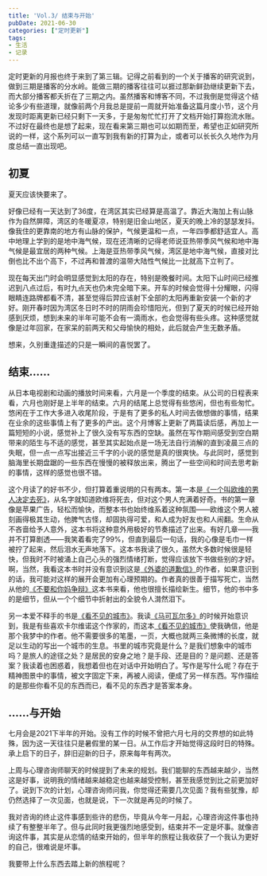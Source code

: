 ```yaml
---
title: 'Vol.3/ 结束与开始'
pubDate: 2021-06-30
categories: ["定时更新"]
tags:
- 生活
- 记录
---
```


定时更新的月报也终于来到了第三辑。记得之前看到的一个关于播客的研究说到，做到三期是播客的分水岭。能做三期的播客往往可以捱过那新鲜劲继续更新下去，而大部分播客都夭折在了三期之内。虽然播客和博客不同，不过我倒是觉得这个结论多少有些道理，就像前两个月我总是提前一周就开始准备这篇月度小节，这个月发现时距离更新已经只剩下一天多，于是匆匆忙忙打开了文档开始打算抱流水账。不过好在最终也是想了起来，现在看来第三期也可以如期而至，希望也正如研究所说的一样，这个系列可以一直写到我有新的打算为止，或者可以长长久久地作为月度总结一直出现吧。

## 初夏

夏天应该快要来了。

好像已经有一天达到了36度，在湾区其实已经算是高温了。靠近大海加上有山脉作为自然屏障，湾区的冬暖夏凉，特别是旧金山地区，夏天的晚上冷的瑟瑟发抖。像我住的更靠南的地方有山脉的保护，气候更温和一点，一年四季都舒适宜人。高中地理上学到的是地中海气候，现在还清晰的记得老师说亚热带季风气候和地中海气候是最宜居的两种气候。上海是亚热带季风气候，湾区是地中海气候，直接对比倒也比不出个高下，不过再和普渡的温带大陆性气候比一比就高下立判了。

现在每天出门时会明显感觉到太阳的存在，特别是晚餐时间。太阳下山时间已经推迟到八点过后，有时九点天也仍未完全暗下来。开车的时候会觉得十分耀眼，闪得眼睛连路牌都看不清，甚至觉得后羿应该射下全部的太阳再重新安装一个新的才好。刚开春时因为湾区冬日时不时的阴雨会珍惜阳光，但到了夏天的时候已经开始感到厌烦，想到未来的半年可能不会有一滴雨水，也会觉得有些头疼。这种感觉就像是过年回家，在家呆的前两天和父母愉快的相处，此后就会产生无数矛盾。

想来，久别重逢描述的只是一瞬间的喜悦罢了。

## 结束……

从日本电视剧和动画的播放时间来看，六月是一个季度的结束。从公司的日程表来看，六月也刚好是上半年的结束。六月的结尾上总觉得有些悠闲，但也有些匆忙。悠闲在于工作大多进入收尾阶段，于是有了更多的私人时间去做想做的事情，结果在业余的这些事情上有了更多的产出。这个月博客上更新了两篇读后感，再加上一篇短短的小说，感觉补上了很久没有写东西的空缺。虽然在写作期间感受到空白期带来的陌生与不适的感觉，甚至其实起始点是一场无法自行消解的直到凌晨三点的失眠，但一点一点写出接近三千字的小说的感觉是真的很爽快。与此同时，感觉到脑海里长期盘踞的一些东西在慢慢的被释放出来，腾出了一些空间和时间去思考新的事情，这样的感觉也很不错。

这个月读了的好书不少，但打算着重说明的只有两本。第一本是[《一个叫欧维的男人决定去死》](https://book.douban.com/subject/26672693/)，从名字就知道欧维将死去，但对这个男人充满着好奇。书的第一章像是苹果广告，轻松而愉快，而整本书也始终维系着这种氛围——欧维这个男人被刻画得极其生动，他脾气古怪，却固执得可爱，和人成为好友也和人闹翻。生命从不吝啬给予人意外，这本书将这种意外用极好的节奏描述了出来。有好几章——我并不打算剧透——我笑着看完了99%，但直到最后一句话，我的心像是毛巾一样被拧了起来，然后泪水无声地落下。这本书我读了很久，虽然大多数时候很是轻快，但我时不时被涌上自己心头的强烈情绪打断，觉得应该放下书做些别的才好。啊，当然，我看这本书时并没有意识到这是[《外婆的道歉信》](https://book.douban.com/subject/27029890/)的作者，如果意识到的话，我可能对这样的展开会更加有心理预期的。作者真的很善于描写死亡，当然从他的[《不要和你妈争辩》](https://book.douban.com/subject/35018175/)这本书来看，他也很擅长描绘新生。细节，他的书中多的是细节，但从一个个细节中折射出的全貌令人潸然泪下。

另一本爱不释手的书是[《看不见的城市》](https://book.douban.com/subject/10555509/)。我读[《马可瓦尔多》](https://book.douban.com/subject/34799583/)的时候开始意识到，我是有些喜欢卡尔维诺这个作家的，而这本[《看不见的城市》](https://book.douban.com/subject/10555509/)使我确信，他是那个我梦中的作者。他不需要很多的笔墨，一页，大概也就两三条微博的长度，就足以生动的写出一个城市的生息。书里的城市究竟是什么？是我们想象中的城市吗？是旅人的途径之处？是居民的安身之地？是手段、还是目的？是问题、还是答案？我读着也困惑着，我想着但也在对话中开始明白了。写作是写什么呢？存在于精神图景中的事情，被文字固定下来，再被人阅读，便成了另一样东西。写作描绘的是那些你看不见的东西而已，看不见的东西才是答案本身。

## ……与开始

七月会是2021下半年的开始。没有工作的时候不曾把六月七月的交界想的如此特殊，因为这一天往往只是暑假里的某一日。从工作后才开始觉得这段时日的特殊。承上启下的日子，辞旧迎新的日子，原来每年有两次。

上周与心理咨询师聊天的时候提到了未来的规划。我们能聊的东西越来越少，当然这是好事，说明我的情绪越来越稳定也越来越受控制，甚至我感觉到比之前更加好了。说到下次的计划，心理咨询师问我，你觉得还需要几次见面？我有些犹豫，却仍然选择了一次见面，也就是说，下一次就是再见的时候了。

我对咨询的终止这件事感到些许的悲伤，毕竟从今年一月起，心理咨询这件事也持续了有整整半年了。但与此同时我更强烈地感受到，结束并不一定是坏事。就像咨询这件事，其实是从恋情的结束开始的，但半年的旅程让我收获了一个我认为更好的自己，很难说是坏事。

我要带上什么东西去踏上新的旅程呢？
